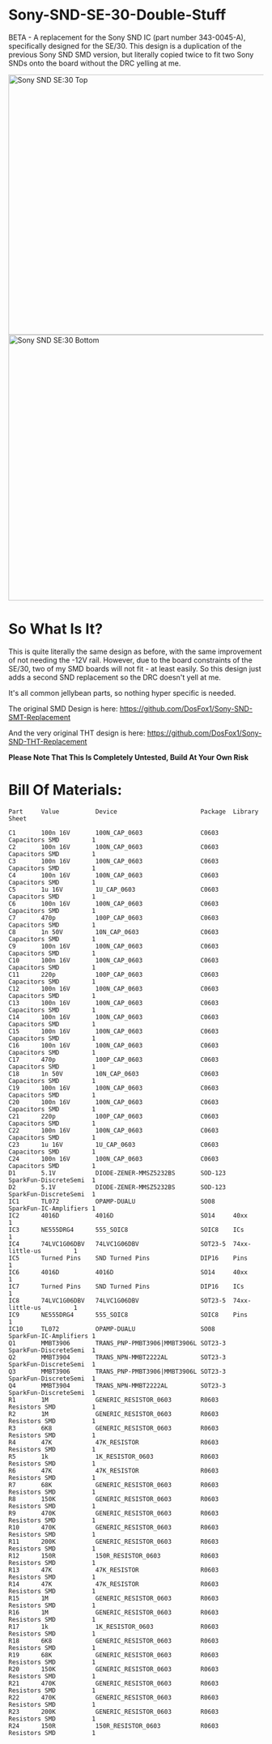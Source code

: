 # Sony-SND-SE-30-Double-Stuff
BETA - A replacement for the Sony SND IC (part number 343-0045-A), specifically designed for the SE/30.
This design is a duplication of the previous Sony SND SMD version, but literally copied twice to fit two Sony SNDs onto the board without the DRC yelling at me.

<img width="514" alt="Sony SND SE:30 Top" src="https://github.com/user-attachments/assets/c466cbce-d76b-4f35-9e58-d32500f8cccc">
<img width="525" alt="Sony SND SE:30 Bottom" src="https://github.com/user-attachments/assets/8aff7db7-b2d6-45af-a6d3-7cd68eb18e43">

# So What Is It?
This is quite literally the same design as before, with the same improvement of not needing the -12V rail. 
However, due to the board constraints of the SE/30, two of my SMD boards will not fit - at least easily. 
So this design just adds a second SND replacement so the DRC doesn't yell at me. 

It's all common jellybean parts, so nothing hyper specific is needed. 

The original SMD Design is here:
https://github.com/DosFox1/Sony-SND-SMT-Replacement

And the very original THT design is here:
https://github.com/DosFox1/Sony-SND-THT-Replacement

**Please Note That This Is Completely Untested, Build At Your Own Risk**

# Bill Of Materials:

```blocks
Part     Value          Device                       Package  Library                Sheet

C1       100n 16V       100N_CAP_0603                C0603    Capacitors SMD         1
C2       100n 16V       100N_CAP_0603                C0603    Capacitors SMD         1
C3       100n 16V       100N_CAP_0603                C0603    Capacitors SMD         1
C4       100n 16V       100N_CAP_0603                C0603    Capacitors SMD         1
C5       1u 16V         1U_CAP_0603                  C0603    Capacitors SMD         1
C6       100n 16V       100N_CAP_0603                C0603    Capacitors SMD         1
C7       470p           100P_CAP_0603                C0603    Capacitors SMD         1
C8       1n 50V         10N_CAP_0603                 C0603    Capacitors SMD         1
C9       100n 16V       100N_CAP_0603                C0603    Capacitors SMD         1
C10      100n 16V       100N_CAP_0603                C0603    Capacitors SMD         1
C11      220p           100P_CAP_0603                C0603    Capacitors SMD         1
C12      100n 16V       100N_CAP_0603                C0603    Capacitors SMD         1
C13      100n 16V       100N_CAP_0603                C0603    Capacitors SMD         1
C14      100n 16V       100N_CAP_0603                C0603    Capacitors SMD         1
C15      100n 16V       100N_CAP_0603                C0603    Capacitors SMD         1
C16      100n 16V       100N_CAP_0603                C0603    Capacitors SMD         1
C17      470p           100P_CAP_0603                C0603    Capacitors SMD         1
C18      1n 50V         10N_CAP_0603                 C0603    Capacitors SMD         1
C19      100n 16V       100N_CAP_0603                C0603    Capacitors SMD         1
C20      100n 16V       100N_CAP_0603                C0603    Capacitors SMD         1
C21      220p           100P_CAP_0603                C0603    Capacitors SMD         1
C22      100n 16V       100N_CAP_0603                C0603    Capacitors SMD         1
C23      1u 16V         1U_CAP_0603                  C0603    Capacitors SMD         1
C24      100n 16V       100N_CAP_0603                C0603    Capacitors SMD         1
D1       5.1V           DIODE-ZENER-MMSZ5232BS       SOD-123  SparkFun-DiscreteSemi  1
D2       5.1V           DIODE-ZENER-MMSZ5232BS       SOD-123  SparkFun-DiscreteSemi  1
IC1      TL072          OPAMP-DUALU                  SO08     SparkFun-IC-Amplifiers 1
IC2      4016D          4016D                        SO14     40xx                   1
IC3      NE555DRG4      555_SOIC8                    SOIC8    ICs                    1
IC4      74LVC1G06DBV   74LVC1G06DBV                 SOT23-5  74xx-little-us         1
IC5      Turned Pins    SND Turned Pins              DIP16    Pins                   1
IC6      4016D          4016D                        SO14     40xx                   1
IC7      Turned Pins    SND Turned Pins              DIP16    ICs                    1
IC8      74LVC1G06DBV   74LVC1G06DBV                 SOT23-5  74xx-little-us         1
IC9      NE555DRG4      555_SOIC8                    SOIC8    Pins                   1
IC10     TL072          OPAMP-DUALU                  SO08     SparkFun-IC-Amplifiers 1
Q1       MMBT3906       TRANS_PNP-PMBT3906|MMBT3906L SOT23-3  SparkFun-DiscreteSemi  1
Q2       MMBT3904       TRANS_NPN-MMBT2222AL         SOT23-3  SparkFun-DiscreteSemi  1
Q3       MMBT3906       TRANS_PNP-PMBT3906|MMBT3906L SOT23-3  SparkFun-DiscreteSemi  1
Q4       MMBT3904       TRANS_NPN-MMBT2222AL         SOT23-3  SparkFun-DiscreteSemi  1
R1       1M             GENERIC_RESISTOR_0603        R0603    Resistors SMD          1
R2       1M             GENERIC_RESISTOR_0603        R0603    Resistors SMD          1
R3       6K8            GENERIC_RESISTOR_0603        R0603    Resistors SMD          1
R4       47K            47K_RESISTOR                 R0603    Resistors SMD          1
R5       1k             1K_RESISTOR_0603             R0603    Resistors SMD          1
R6       47K            47K_RESISTOR                 R0603    Resistors SMD          1
R7       68K            GENERIC_RESISTOR_0603        R0603    Resistors SMD          1
R8       150K           GENERIC_RESISTOR_0603        R0603    Resistors SMD          1
R9       470K           GENERIC_RESISTOR_0603        R0603    Resistors SMD          1
R10      470K           GENERIC_RESISTOR_0603        R0603    Resistors SMD          1
R11      200K           GENERIC_RESISTOR_0603        R0603    Resistors SMD          1
R12      150R           150R_RESISTOR_0603           R0603    Resistors SMD          1
R13      47K            47K_RESISTOR                 R0603    Resistors SMD          1
R14      47K            47K_RESISTOR                 R0603    Resistors SMD          1
R15      1M             GENERIC_RESISTOR_0603        R0603    Resistors SMD          1
R16      1M             GENERIC_RESISTOR_0603        R0603    Resistors SMD          1
R17      1k             1K_RESISTOR_0603             R0603    Resistors SMD          1
R18      6K8            GENERIC_RESISTOR_0603        R0603    Resistors SMD          1
R19      68K            GENERIC_RESISTOR_0603        R0603    Resistors SMD          1
R20      150K           GENERIC_RESISTOR_0603        R0603    Resistors SMD          1
R21      470K           GENERIC_RESISTOR_0603        R0603    Resistors SMD          1
R22      470K           GENERIC_RESISTOR_0603        R0603    Resistors SMD          1
R23      200K           GENERIC_RESISTOR_0603        R0603    Resistors SMD          1
R24      150R           150R_RESISTOR_0603           R0603    Resistors SMD          1

```

